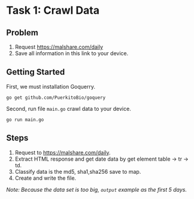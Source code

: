 # Task 1: Crawl Data
## Problem
1. Request https://malshare.com/daily  
2. Save all information in this link to your device.

## Getting Started
First, we must installation Goquerry.
```
go get github.com/PuerkitoBio/goquery
```
Second, run file `main.go` crawl data to your device.
```
go run main.go
```
## Steps
1. Request to https://malshare.com/daily.
2. Extract HTML response and get date data by get element table -> tr -> td.
3. Classify data is the md5, sha1,sha256 save to map.
4. Create and write the file.

*Note: Because the data set is too big, `output` example as the first 5 days.*
